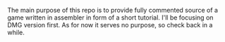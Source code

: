The main purpose of this repo is to provide fully commented source of a game written in assembler in form of a short tutorial. I'll be focusing on DMG version first. As for now it serves no purpose, so check back in a while.
